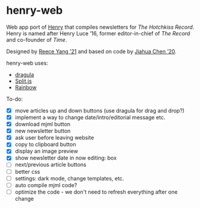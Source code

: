 # henry-web

Web app port of [Henry](https://github.com/TheHotchkissRecord/henry) that compiles newsletters for _The Hotchkiss Record_. Henry is named after Henry Luce ’16, former editor-in-chief of _The Record_ and co-founder of _Time_.

Designed by [Reece Yang ’21](https://github.com/reeceyang) and based on code by [Jiahua Chen ’20](https://github.com/jchen).

henry-web uses:
- [dragula](https://bevacqua.github.io/dragula/)
- [Split.js](https://split.js.org/)
- [Rainbow](https://craig.is/making/rainbows)

To-do:
- [x] move articles up and down buttons (use dragula for drag and drop?)
- [x] implement a way to change date/intro/editorial message etc.
- [x] download mjml button
- [x] new newsletter button
- [x] ask user before leaving website
- [x] copy to clipboard button
- [x] display an image preview
- [x] show newsletter date in now editing: box
- [ ] next/previous article buttons
- [ ] better css
- [ ] settings: dark mode, change templates, etc.
- [ ] auto compile mjml code?
- [ ] optimize the code - we don't need to refresh everything after one change
